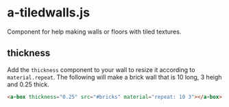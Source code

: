 # a-tiledwalls.js

Component for help making walls or floors with tiled textures.

## thickness

Add the `thickness` component to your wall to resize it according to `material.repeat`.
The following will make a brick wall that is 10 long, 3 heigh and 0.25 thick.

```html
<a-box thickness="0.25" src="#bricks" material="repeat: 10 3"></a-box>
```
